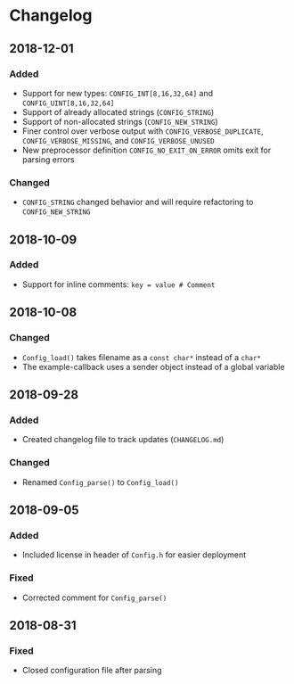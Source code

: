 # Changelog

## 2018-12-01
### Added
- Support for new types: `CONFIG_INT[8,16,32,64]` and `CONFIG_UINT[8,16,32,64]`
- Support of already allocated strings (`CONFIG_STRING`)
- Support of non-allocated strings (`CONFIG_NEW_STRING`)
- Finer control over verbose output with `CONFIG_VERBOSE_DUPLICATE`, `CONFIG_VERBOSE_MISSING`, and `CONFIG_VERBOSE_UNUSED`
- New preprocessor definition `CONFIG_NO_EXIT_ON_ERROR` omits exit for parsing errors

### Changed
- `CONFIG_STRING` changed behavior and will require refactoring to `CONFIG_NEW_STRING`

## 2018-10-09
### Added
- Support for inline comments: `key = value # Comment`

## 2018-10-08
### Changed
- `Config_load()` takes filename as a `const char*` instead of a `char*`
- The example-callback uses a sender object instead of a global variable

## 2018-09-28
### Added
- Created changelog file to track updates (`CHANGELOG.md`)

### Changed
- Renamed `Config_parse()` to `Config_load()`

## 2018-09-05
### Added
- Included license in header of `Config.h` for easier deployment

### Fixed
- Corrected comment for `Config_parse()`

## 2018-08-31
### Fixed
- Closed configuration file after parsing
